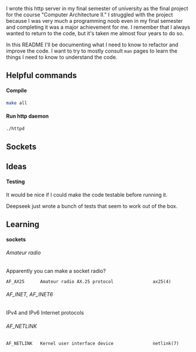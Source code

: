 I wrote this http server in my final semester of university as the final project for the course "Computer Architecture II."
I struggled with the project because I was very much a programming noob even in my final semester and completing it was a major achievement for me.
I remember that I always wanted to return to the code, but it's taken me almost four years to do so.

In this README I'll be documenting what I need to know to refactor and improve the code.
I want to try to mostly consult `man` pages to learn the things I need to know to understand the code.

## Helpful commands

#### Compile

``` sh
make all
```

#### Run http daemon

``` sh
./httpd
```

## Sockets


## Ideas

#### Testing

It would be nice if I could make the code testable before running it.

Deepseek just wrote a bunch of tests that seem to work out of the box.

## Learning

#### sockets

###### Amateur radio

Apparently you can make a socket radio?

```
AF_AX25      Amateur radio AX.25 protocol               ax25(4)
```

###### AF_INET, AF_INET6

IPv4 and IPv6 Internet protocols

###### AF_NETLINK

```
AF_NETLINK   Kernel user interface device               netlink(7)
```
